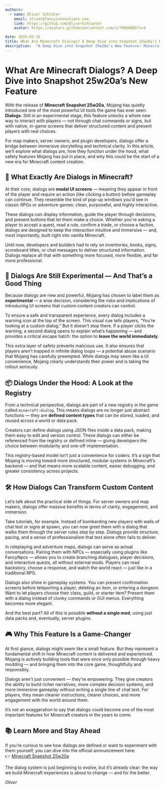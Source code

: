 ```yaml
---
authors:
  - name: Oliver Schlüter
    email: oliver@fancyinnovations.com
    link: https://github.com/OliverSchlueter
    avatar: https://avatars.githubusercontent.com/u/79666085?v=4

date: 2025-05-15
title: What Are Minecraft Dialogs? A Deep Dive into Snapshot 25w20a’s New Feature
description:  "A Deep Dive into Snapshot 25w20a’s New Feature: Minecraft Dialogs"
---
```


# What Are Minecraft Dialogs? A Deep Dive into Snapshot 25w20a’s New Feature

With the release of **Minecraft Snapshot 25w20a**, Mojang has quietly introduced one of the most powerful UI tools the game has ever seen: **Dialogs**. Still in an experimental stage, this feature unlocks a whole new way to interact with players — not through chat commands or signs, but with native, in-game screens that deliver structured content and present players with real choices.

For map makers, server owners, and plugin developers, dialogs offer a bridge between immersive storytelling and technical clarity. In this article, we’ll explore what dialogs are, how they function under the hood, what safety features Mojang has put in place, and why this could be the start of a new era for Minecraft content creation.

## 📜 What Exactly Are Dialogs in Minecraft?

At their core, dialogs are **modal UI screens** — meaning they appear in front of the player and require an action (like clicking a button) before gameplay can continue. They resemble the kind of pop-up windows you'd see in classic RPGs or adventure games: clean, purposeful, and highly interactive.

These dialogs can display information, guide the player through decisions, and present buttons that let them make a choice. Whether you're asking a player to accept a quest, read a rule, confirm a trade, or choose a faction, dialogs are designed to keep the interaction intuitive and immersive — and, most importantly, built right into vanilla Minecraft.

Until now, developers and builders had to rely on inventories, books, signs, scoreboard titles, or chat messages to deliver structured information. Dialogs replace all that with something more focused, more flexible, and far more professional.

## 🧪 Dialogs Are Still Experimental — And That’s a Good Thing

Because dialogs are new and powerful, Mojang has chosen to label them as **experimental** — a wise decision, considering the risks and implications of introducing UI screens that custom content creators can control.

To ensure a safe and transparent experience, every dialog includes a warning icon at the top of the screen. This visual cue tells players, “You’re looking at a custom dialog.” But it doesn’t stop there. If a player clicks the warning, a second dialog opens to explain what’s happening — and provides a critical escape hatch: the option to **leave the world immediately**.

This extra layer of safety prevents malicious use. It also ensures that players aren’t trapped in infinite dialog loops — a potential abuse scenario that Mojang has carefully preempted. While dialogs may seem like a UI convenience, Mojang clearly understands their power and is taking the rollout seriously.

## 📦 Dialogs Under the Hood: A Look at the Registry

From a technical perspective, dialogs are part of a new registry in the game called `minecraft:dialog`. This means dialogs are no longer just abstract functions — they are **defined content types** that can be stored, loaded, and reused across a world or data pack.

Creators can define dialogs using JSON files inside a data pack, making them easy to edit and version control. These dialogs can either be referenced from the registry or defined inline — giving developers the choice between modularity and one-off implementation.

This registry-based model isn’t just a convenience for coders. It’s a sign that Mojang is moving toward more structured, modular systems in Minecraft’s backend — and that means more scalable content, easier debugging, and greater consistency across projects.

## 🛠️ How Dialogs Can Transform Custom Content

Let’s talk about the practical side of things. For server owners and map makers, dialogs offer massive benefits in terms of clarity, engagement, and immersion.

Take tutorials, for example. Instead of bombarding new players with walls of chat text or signs at spawn, you can now greet them with a dialog that walks them through the server rules step by step. Dialogs provide structure, pacing, and a sense of professionalism that text alone often fails to deliver.

In roleplaying and adventure maps, dialogs can serve as actual conversations. Pairing them with NPCs — especially using plugins like FancyNpcs — allows you to create branching dialogues, player decisions, and interactive quests, all without external mods. Players can read backstory, choose a response, and watch the world react — just like in a traditional RPG.

Dialogs also shine in gameplay systems. You can present confirmation screens before teleporting a player, deleting an item, or entering a dungeon. Want to let players choose their class, guild, or starter item? Present them with a dialog instead of clunky commands or GUI menus. Everything becomes more elegant.

And the best part? All of this is possible **without a single mod**, using just data packs and, eventually, server plugins.

## 🎮 Why This Feature Is a Game-Changer

At first glance, dialogs might seem like a small feature. But they represent a fundamental shift in how Minecraft content is delivered and experienced. Mojang is actively building tools that were once only possible through heavy modding — and bringing them into the core game, thoughtfully and responsibly.

Dialogs aren't just convenient — they're empowering. They give creators the ability to build richer narratives, more complex decision systems, and more immersive gameplay without writing a single line of chat text. For players, they mean cleaner instructions, clearer choices, and more engagement with the world around them.

It’s not an exaggeration to say that dialogs could become one of the most important features for Minecraft creators in the years to come.

## 📚 Learn More and Stay Ahead

If you’re curious to see how dialogs are defined or want to experiment with them yourself, you can dive into the official announcement here:  
👉 [Minecraft Snapshot 25w20a](https://www.minecraft.net/en-us/article/minecraft-snapshot-25w20a)

The dialog system is just beginning to evolve, but it’s already clear: the way we build Minecraft experiences is about to change — and for the better.

_Oliver_